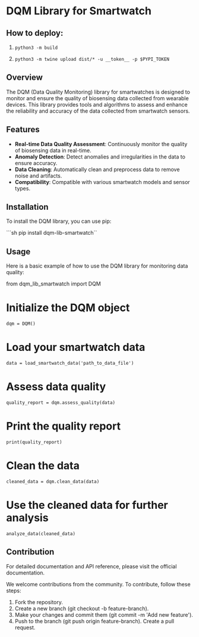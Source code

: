 
# DQM Library for Smartwatch
## How to deploy:

1. ``` python3 -m build  ```

2. ``` python3 -m twine upload dist/* -u __token__ -p $PYPI_TOKEN ```
## Overview

The DQM (Data Quality Monitoring) library for smartwatches is designed to monitor and ensure the quality of biosensing data collected from wearable devices. This library provides tools and algorithms to assess and enhance the reliability and accuracy of the data collected from smartwatch sensors.

## Features

- **Real-time Data Quality Assessment**: Continuously monitor the quality of biosensing data in real-time.
- **Anomaly Detection**: Detect anomalies and irregularities in the data to ensure accuracy.
- **Data Cleaning**: Automatically clean and preprocess data to remove noise and artifacts.
- **Compatibility**: Compatible with various smartwatch models and sensor types.

## Installation

To install the DQM library, you can use pip:

```sh pip install dqm-lib-smartwatch``
## Usage 
Here is a basic example of how to use the DQM library for monitoring data quality:


from dqm_lib_smartwatch import DQM

# Initialize the DQM object
```dqm = DQM()```

# Load your smartwatch data
```data = load_smartwatch_data('path_to_data_file')```

# Assess data quality
```quality_report = dqm.assess_quality(data)```

# Print the quality report
```print(quality_report)```

# Clean the data
```cleaned_data = dqm.clean_data(data)```

# Use the cleaned data for further analysis
```analyze_data(cleaned_data)```

## Contribution
For detailed documentation and API reference, please visit the official documentation.


We welcome contributions from the community. To contribute, follow these steps:

1. Fork the repository.
2. Create a new branch (git checkout -b feature-branch).
3. Make your changes and commit them (git commit -m 'Add new feature').
4. Push to the branch (git push origin feature-branch).
Create a pull request.

